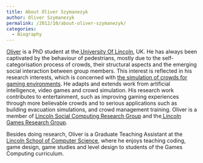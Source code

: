 ```yaml
---
title: About Oliver Szymanezyk
author: Oliver Szymanezyk
permalink: /2012/10/about-oliver-szymanezyk/
categories:
  - Biography
---
```

<a href="http://phone.online.lincoln.ac.uk/oszymanezyk" target="_blank">Oliver</a> is a PhD student at the<a href="http://www.lincoln.ac.uk/home/" target="_blank"> University Of Lincoln</a>, UK. He has always been captivated by the behaviour of pedestrians, mostly due to the self-categorisation process of crowds, their structural aspects and the emerging social interaction between group members. This interest is reflected in his research interests, which is concerned with <a href="http://www.youtube.com/watch?v=Bot5_DouTWg" target="_blank">the simulation of crowds for gaming environments</a>. He adapts and extends work from artificial intelligence, video games and crowd simulation. His research work contributes to entertainment, such as improving gaming experiences through more believable crowds and to serious applications such as building evacuation simulations, and crowd management training. Oliver is a member of <a href="http://lisc.lincoln.ac.uk/" target="_blank">Lincoln Social Computing Research Group</a> and the<a href="http://games.lincoln.ac.uk" target="_blank"> Lincoln Games Research Group</a>.

Besides doing research, Oliver is a Graduate Teaching Assistant at the<a href="http://www.lincoln.ac.uk/home/socs/" target="_blank"> Lincoln School of Computer Science</a>, where he enjoys teaching coding, game design, game studies and level design to students of the Games Computing curriculum.
